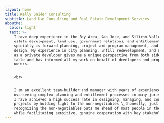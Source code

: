 ```yaml
---
layout: home
title: Kelly Snider Consulting
subtitle: Land Use Consulting and Real Estate Development Services
aboutMe:
  color: light
  text: >-
    I have deep experience in the Bay Area, San Jose, and Silicon Valley in real
    estate development, land use, government relations, and entitlements. My
    specialty is forward planning, project and program management, and site
    design. My experience in city planning, infill redevelopment, and many years
    as a private developer gives me a unique perspective from both sides of the
    table and has informed all my work on behalf of developers and property
    owners.


    <br>


    I am an excellent team-builder and manager with years of experience
    overseeing complex planning and entitlement processes in many jurisdictions.
    I have achieved a high success rate in designing, managing, and constructing
    projects by holding tight to the non-negotiables \_(honestly, just
    recognizing the non-negotiables puts me ahead of most people in the room)\_
    while facilitating sensitive, genuine cooperation with key stakeholders.
---
```


